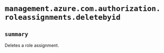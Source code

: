 # `management.azure.com.authorization.roleassignments.deletebyid`

## `summary`
Deletes a role assignment.



